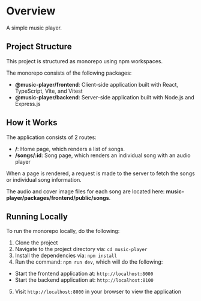# Overview

A simple music player.

## Project Structure

This project is structured as monorepo using npm workspaces.

The monorepo consists of the following packages:
- **@music-player/frontend**: Client-side application built with React, TypeScript, Vite, and Vitest
- **@music-player/backend**: Server-side application built with Node.js and Express.js

## How it Works

The application consists of 2 routes:
- **/**: Home page, which renders a list of songs.
- **/songs/:id**: Song page, which renders an individual song with an audio player

When a page is rendered, a request is made to the server to fetch the songs or individual song information.

The audio and cover image files for each song are located here: **music-player/packages/frontend/public/songs**.

## Running Locally

To run the monorepo locally, do the following:
1. Clone the project
2. Navigate to the project directory via: `cd music-player`
3. Install the dependencies via: `npm install`
4. Run the command: `npm run dev`, which will do the following:
  - Start the frontend application at: `http://localhost:8000`
  - Start the backend application at: `http://localhost:8100`
5. Visit `http://localhost:8000` in your browser to view the application